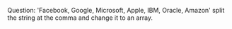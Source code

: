 Question: 'Facebook, Google, Microsoft, Apple, IBM, Oracle, Amazon' split the string at the comma and change it to an array.

